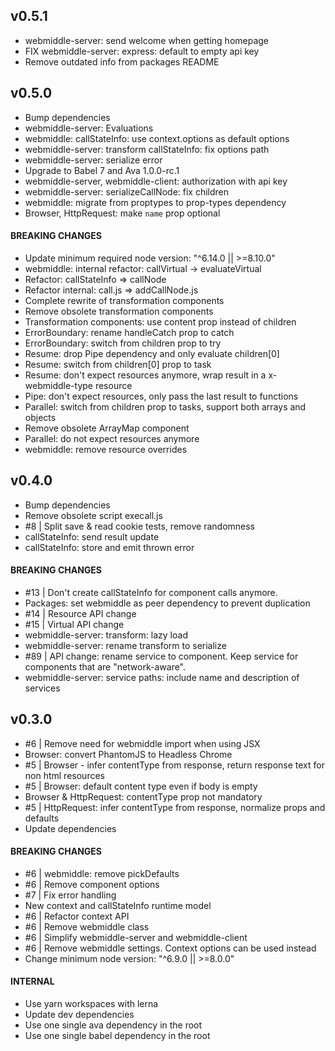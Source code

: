 ## v0.5.1

- webmiddle-server: send welcome when getting homepage
- FIX webmiddle-server: express: default to empty api key
- Remove outdated info from packages README

## v0.5.0

- Bump dependencies
- webmiddle-server: Evaluations
- webmiddle: callStateInfo: use context.options as default options
- webmiddle-server: transform callStateInfo: fix options path
- webmiddle-server: serialize error
- Upgrade to Babel 7 and Ava 1.0.0-rc.1
- webmiddle-server, webmiddle-client: authorization with api key
- webmiddle-server: serializeCallNode: fix children
- webmiddle: migrate from proptypes to prop-types dependency
- Browser, HttpRequest: make `name` prop optional

#### BREAKING CHANGES
- Update minimum required node version: "^6.14.0 || >=8.10.0"
- webmiddle: internal refactor: callVirtual -> evaluateVirtual
- Refactor: callStateInfo => callNode
- Refactor internal: call.js => addCallNode.js
- Complete rewrite of transformation components
- Remove obsolete transformation components
- Transformation components: use content prop instead of children
- ErrorBoundary: rename handleCatch prop to catch
- ErrorBoundary: switch from children prop to try
- Resume: drop Pipe dependency and only evaluate children[0]
- Resume: switch from children[0] prop to task
- Resume: don't expect resources anymore, wrap result in a x-webmiddle-type resource
- Pipe: don't expect resources, only pass the last result to functions
- Parallel: switch from children prop to tasks, support both arrays and objects
- Remove obsolete ArrayMap component
- Parallel: do not expect resources anymore
- webmiddle: remove resource overrides

## v0.4.0

- Bump dependencies
- Remove obsolete script execall.js
- #8 | Split save & read cookie tests, remove randomness
- callStateInfo: send result update
- callStateInfo: store and emit thrown error

#### BREAKING CHANGES
- #13 | Don't create callStateInfo for component calls anymore.
- Packages: set webmiddle as peer dependency to prevent duplication
- #14 | Resource API change
- #15 | Virtual API change
- webmiddle-server: transform: lazy load
- webmiddle-server: rename transform to serialize
- #89 | API change: rename service to component. Keep service for components that are "network-aware".
- webmiddle-server: service paths: include name and description of services

## v0.3.0

- #6 | Remove need for webmiddle import when using JSX
- Browser: convert PhantomJS to Headless Chrome
- #5 | Browser - infer contentType from response, return response text for non html resources
- #5 | Browser: default content type even if body is empty
- Browser & HttpRequest: contentType prop not mandatory
- #5 | HttpRequest: infer contentType from response, normalize props and defaults  
- Update dependencies

#### BREAKING CHANGES

- #6 | webmiddle: remove pickDefaults
- #6 | Remove component options
- #7 | Fix error handling
- New context and callStateInfo runtime model
- #6 | Refactor context API
- #6 | Remove webmiddle class
- #6 | Simplify webmiddle-server and webmiddle-client
- #6 | Remove webmiddle settings. Context options can be used instead
- Change minimum node version: "^6.9.0 || >=8.0.0"

#### INTERNAL

- Use yarn workspaces with lerna
- Update dev dependencies
- Use one single ava dependency in the root
- Use one single babel dependency in the root